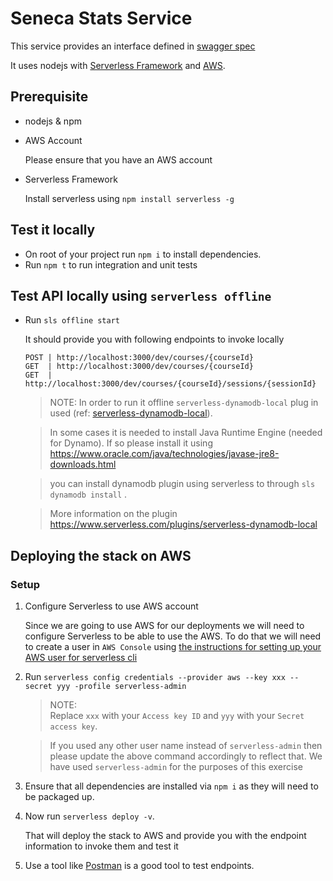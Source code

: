 # Seneca Stats Service

This service provides an interface defined in [swagger spec](seneca-backend-swagger.yml)

It uses nodejs with [Serverless Framework](https://www.serverless.com/) and [AWS](http://aws.amazon.com/).

## Prerequisite

* nodejs & npm

* AWS Account
    
     Please ensure that you have an AWS account

* Serverless Framework

    Install serverless using `npm install serverless -g`

## Test it locally

* On root of your project run `npm i` to install dependencies.
* Run `npm t` to run integration and unit tests

## Test API locally using `serverless offline` 

* Run `sls offline start`

    It should provide you with following endpoints to invoke locally

    ```
    POST | http://localhost:3000/dev/courses/{courseId}
    GET  | http://localhost:3000/dev/courses/{courseId}
    GET  | http://localhost:3000/dev/courses/{courseId}/sessions/{sessionId}
    ```

  > NOTE: In order to run it offline `serverless-dynamodb-local` plug in used (ref: [serverless-dynamodb-local](https://www.npmjs.com/package/serverless-dynamodb-local)). 
  
  > In some cases it is needed to install Java Runtime Engine (needed for Dynamo). If so please install it using https://www.oracle.com/java/technologies/javase-jre8-downloads.html

  > you can install dynamodb plugin using serverless to through `sls dynamodb install` . 

  > More information on the plugin https://www.serverless.com/plugins/serverless-dynamodb-local


## Deploying the stack on AWS

### Setup 
1. Configure Serverless to use AWS account 

    Since we are going to use AWS for our deployments we will need to configure Serverless to be able to use the AWS. To do that we will need to create a user in `AWS Console` using [the instructions for setting up your AWS user for serverless cli](USERSETUP.md)


2. Run `serverless config credentials --provider aws --key xxx --secret yyy -profile serverless-admin`

    > NOTE:  
Replace `xxx` with your `Access key ID` and `yyy` with your `Secret access key`.

    > If you used any other user name instead of `serverless-admin` then please update the above command accordingly to reflect that. We have used `serverless-admin` for the purposes of this exercise

3. Ensure that all dependencies are installed via `npm i` as they will need to be packaged up.

4.  Now run `serverless deploy -v`.
        
    That will deploy the stack to AWS and provide you with the endpoint information to invoke them and test it

5.  Use a tool like [Postman](https://www.postman.com/) is a good tool to test endpoints.


